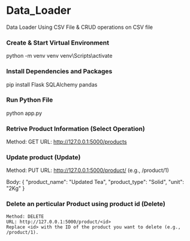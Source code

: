 # Data_Loader
Data Loader Using CSV File &amp; CRUD operations on CSV file

### Create & Start Virtual Environment
  python -m venv venv
  venv\Scripts\activate

### Install Dependencies and Packages
  pip install Flask SQLAlchemy pandas

### Run Python File
  python app.py

### Retrive Product Information (Select Operation)
   Method: GET
   URL: http://127.0.0.1:5000/products

### Update product  (Update)
  Method: PUT
  URL: http://127.0.0.1:5000/product/<id>
  		  (e.g., /product/1)
      
  Body:
    {
      "product_name": "Updated Tea",
      "product_type": "Solid",
      "unit": "2Kg"
    }  
### Delete an perticular Product using product id (Delete)
    Method: DELETE
    URL: http://127.0.0.1:5000/product/<id>
    Replace <id> with the ID of the product you want to delete (e.g., /product/1).
